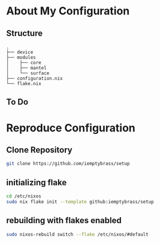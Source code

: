 # About My Configuration

## Structure

```
.
├── device                   
├── modules                  
│    ├── core
│    ├── mantel              
│    └── surface      
├── configuration.nix        
└── flake.nix               
```

## To Do 

# Reproduce Configuration

## Clone Repository

```bash
git clone https://github.com/iemptybrass/setup
```

## initializing flake

```bash
cd /etc/nixos
sudo nix flake init --template github:iemptybrass/setup
```

## rebuilding with flakes enabled

```bash
sudo nixos-rebuild switch --flake /etc/nixos/#default
```




